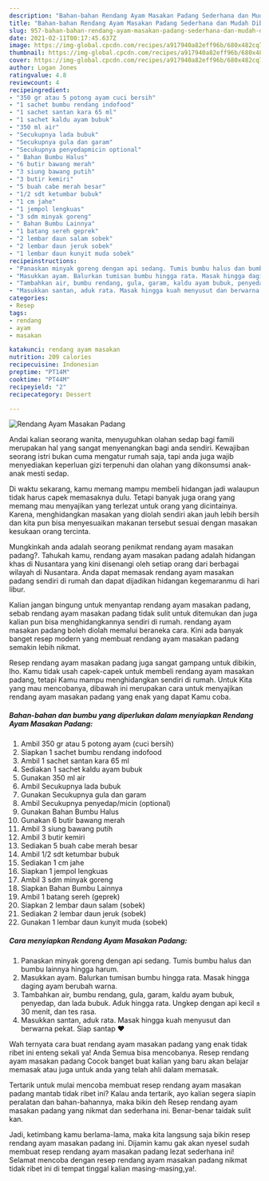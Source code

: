 ```yaml
---
description: "Bahan-bahan Rendang Ayam Masakan Padang Sederhana dan Mudah Dibuat"
title: "Bahan-bahan Rendang Ayam Masakan Padang Sederhana dan Mudah Dibuat"
slug: 957-bahan-bahan-rendang-ayam-masakan-padang-sederhana-dan-mudah-dibuat
date: 2021-02-11T00:17:45.637Z
image: https://img-global.cpcdn.com/recipes/a917940a82eff96b/680x482cq70/rendang-ayam-masakan-padang-foto-resep-utama.jpg
thumbnail: https://img-global.cpcdn.com/recipes/a917940a82eff96b/680x482cq70/rendang-ayam-masakan-padang-foto-resep-utama.jpg
cover: https://img-global.cpcdn.com/recipes/a917940a82eff96b/680x482cq70/rendang-ayam-masakan-padang-foto-resep-utama.jpg
author: Logan Jones
ratingvalue: 4.8
reviewcount: 4
recipeingredient:
- "350 gr atau 5 potong ayam cuci bersih"
- "1 sachet bumbu rendang indofood"
- "1 sachet santan kara 65 ml"
- "1 sachet kaldu ayam bubuk"
- "350 ml air"
- "Secukupnya lada bubuk"
- "Secukupnya gula dan garam"
- "Secukupnya penyedapmicin optional"
- " Bahan Bumbu Halus"
- "6 butir bawang merah"
- "3 siung bawang putih"
- "3 butir kemiri"
- "5 buah cabe merah besar"
- "1/2 sdt ketumbar bubuk"
- "1 cm jahe"
- "1 jempol lengkuas"
- "3 sdm minyak goreng"
- " Bahan Bumbu Lainnya"
- "1 batang sereh geprek"
- "2 lembar daun salam sobek"
- "2 lembar daun jeruk sobek"
- "1 lembar daun kunyit muda sobek"
recipeinstructions:
- "Panaskan minyak goreng dengan api sedang. Tumis bumbu halus dan bumbu lainnya hingga harum."
- "Masukkan ayam. Balurkan tumisan bumbu hingga rata. Masak hingga daging ayam berubah warna."
- "Tambahkan air, bumbu rendang, gula, garam, kaldu ayam bubuk, penyedap, dan lada bubuk. Aduk hingga rata. Ungkep dengan api kecil ± 30 menit, dan tes rasa."
- "Masukkan santan, aduk rata. Masak hingga kuah menyusut dan berwarna pekat. Siap santap ❤"
categories:
- Resep
tags:
- rendang
- ayam
- masakan

katakunci: rendang ayam masakan 
nutrition: 209 calories
recipecuisine: Indonesian
preptime: "PT14M"
cooktime: "PT44M"
recipeyield: "2"
recipecategory: Dessert

---
```



![Rendang Ayam Masakan Padang](https://img-global.cpcdn.com/recipes/a917940a82eff96b/680x482cq70/rendang-ayam-masakan-padang-foto-resep-utama.jpg)

Andai kalian seorang wanita, menyuguhkan olahan sedap bagi famili merupakan hal yang sangat menyenangkan bagi anda sendiri. Kewajiban seorang istri bukan cuma mengatur rumah saja, tapi anda juga wajib menyediakan keperluan gizi terpenuhi dan olahan yang dikonsumsi anak-anak mesti sedap.

Di waktu  sekarang, kamu memang mampu membeli hidangan jadi walaupun tidak harus capek memasaknya dulu. Tetapi banyak juga orang yang memang mau menyajikan yang terlezat untuk orang yang dicintainya. Karena, menghidangkan masakan yang diolah sendiri akan jauh lebih bersih dan kita pun bisa menyesuaikan makanan tersebut sesuai dengan masakan kesukaan orang tercinta. 



Mungkinkah anda adalah seorang penikmat rendang ayam masakan padang?. Tahukah kamu, rendang ayam masakan padang adalah hidangan khas di Nusantara yang kini disenangi oleh setiap orang dari berbagai wilayah di Nusantara. Anda dapat memasak rendang ayam masakan padang sendiri di rumah dan dapat dijadikan hidangan kegemaranmu di hari libur.

Kalian jangan bingung untuk menyantap rendang ayam masakan padang, sebab rendang ayam masakan padang tidak sulit untuk ditemukan dan juga kalian pun bisa menghidangkannya sendiri di rumah. rendang ayam masakan padang boleh diolah memalui beraneka cara. Kini ada banyak banget resep modern yang membuat rendang ayam masakan padang semakin lebih nikmat.

Resep rendang ayam masakan padang juga sangat gampang untuk dibikin, lho. Kamu tidak usah capek-capek untuk membeli rendang ayam masakan padang, tetapi Kamu mampu menghidangkan sendiri di rumah. Untuk Kita yang mau mencobanya, dibawah ini merupakan cara untuk menyajikan rendang ayam masakan padang yang enak yang dapat Kamu coba.

<!--inarticleads1-->

##### Bahan-bahan dan bumbu yang diperlukan dalam menyiapkan Rendang Ayam Masakan Padang:

1. Ambil 350 gr atau 5 potong ayam (cuci bersih)
1. Siapkan 1 sachet bumbu rendang indofood
1. Ambil 1 sachet santan kara 65 ml
1. Sediakan 1 sachet kaldu ayam bubuk
1. Gunakan 350 ml air
1. Ambil Secukupnya lada bubuk
1. Gunakan Secukupnya gula dan garam
1. Ambil Secukupnya penyedap/micin (optional)
1. Gunakan  Bahan Bumbu Halus
1. Gunakan 6 butir bawang merah
1. Ambil 3 siung bawang putih
1. Ambil 3 butir kemiri
1. Sediakan 5 buah cabe merah besar
1. Ambil 1/2 sdt ketumbar bubuk
1. Sediakan 1 cm jahe
1. Siapkan 1 jempol lengkuas
1. Ambil 3 sdm minyak goreng
1. Siapkan  Bahan Bumbu Lainnya
1. Ambil 1 batang sereh (geprek)
1. Siapkan 2 lembar daun salam (sobek)
1. Sediakan 2 lembar daun jeruk (sobek)
1. Gunakan 1 lembar daun kunyit muda (sobek)




<!--inarticleads2-->

##### Cara menyiapkan Rendang Ayam Masakan Padang:

1. Panaskan minyak goreng dengan api sedang. Tumis bumbu halus dan bumbu lainnya hingga harum.
1. Masukkan ayam. Balurkan tumisan bumbu hingga rata. Masak hingga daging ayam berubah warna.
1. Tambahkan air, bumbu rendang, gula, garam, kaldu ayam bubuk, penyedap, dan lada bubuk. Aduk hingga rata. Ungkep dengan api kecil ± 30 menit, dan tes rasa.
1. Masukkan santan, aduk rata. Masak hingga kuah menyusut dan berwarna pekat. Siap santap ❤




Wah ternyata cara buat rendang ayam masakan padang yang enak tidak ribet ini enteng sekali ya! Anda Semua bisa mencobanya. Resep rendang ayam masakan padang Cocok banget buat kalian yang baru akan belajar memasak atau juga untuk anda yang telah ahli dalam memasak.

Tertarik untuk mulai mencoba membuat resep rendang ayam masakan padang mantab tidak ribet ini? Kalau anda tertarik, ayo kalian segera siapin peralatan dan bahan-bahannya, maka bikin deh Resep rendang ayam masakan padang yang nikmat dan sederhana ini. Benar-benar taidak sulit kan. 

Jadi, ketimbang kamu berlama-lama, maka kita langsung saja bikin resep rendang ayam masakan padang ini. Dijamin kamu gak akan nyesel sudah membuat resep rendang ayam masakan padang lezat sederhana ini! Selamat mencoba dengan resep rendang ayam masakan padang nikmat tidak ribet ini di tempat tinggal kalian masing-masing,ya!.

